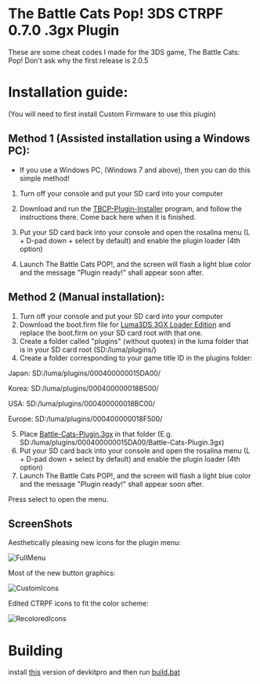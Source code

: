 # The Battle Cats Pop! 3DS CTRPF 0.7.0 .3gx Plugin

These are some cheat codes I made for the 3DS game, The Battle Cats: Pop!
Don't ask why the first release is 2.0.5

# Installation guide:
(You will need to first install Custom Firmware to use this plugin)

Method 1 (Assisted installation using a Windows PC):
---

- If you use a Windows PC, (Windows 7 and above), then you can do this simple method!

1. Turn off your console and put your SD card into your computer

2. Download and run the [TBCP-Plugin-Installer](https://github.com/FoofooTheGuy/Battle-Cats-Pop-The.-3DS-Plugin/releases/latest/download/TBCP-Plugin-Installer.exe) program, and follow the instructions there. Come back here when it is finished.
3. Put your SD card back into your console and open the rosalina menu (L + D-pad down + select by default) and enable the plugin loader (4th option)
4. Launch The Battle Cats POP!, and the screen will flash a light blue color and the message "Plugin ready!" shall appear soon after.

Method 2 (Manual installation):
---
1. Turn off your console and put your SD card into your computer
2. Download the boot.firm file for [Luma3DS 3GX Loader Edition](https://github.com/Nanquitas/Luma3DS/releases/latest) and
replace the boot.firm on your SD card root with that one.
3. Create a folder called "plugins" (without quotes) in the luma folder that is in your SD card root (SD:/luma/plugins/)
4. Create a folder corresponding to your game title ID in the plugins folder:

Japan: SD:/luma/plugins/000400000015DA00/

Korea: SD:/luma/plugins/000400000018B500/

USA: SD:/luma/plugins/000400000018BC00/

Europe: SD:/luma/plugins/000400000018F500/

5. Place [Battle-Cats-Plugin.3gx](https://github.com/FoofooTheGuy/Battle-Cats-Pop-The.-3DS-Plugin/releases/latest/download/Battle-Cats-Plugin.3gx) in that folder (E.g. SD:/luma/plugins/000400000015DA00/Battle-Cats-Plugin.3gx)
6. Put your SD card back into your console and open the rosalina menu (L + D-pad down + select by default) and enable the plugin loader (4th option)
7. Launch The Battle Cats POP!, and the screen will flash a light blue color and the message "Plugin ready!" shall appear soon after.

Press select to open the menu.

ScreenShots
---

Aesthetically pleasing new icons for the plugin menu:

![FullMenu](https://user-images.githubusercontent.com/32585652/145265393-b119d858-df0a-4c4c-9b31-12967c1e1efc.png)

Most of the new button graphics:

![CustomIcons](https://user-images.githubusercontent.com/32585652/145265626-b4cfc42f-9343-4c07-89ae-a6d1d2daee78.png)

Edited CTRPF icons to fit the color scheme:

![RecoloredIcons](https://user-images.githubusercontent.com/32585652/145265643-9efd9263-cecf-4816-8767-8c77522a32e5.png)

# Building

install [this](https://mega.nz/file/bzRU1BaA#rwaZNp-_iki1dEwz-rAWrlG67TAg5nW5NxmQSBgBUnE) version of devkitpro and then run [build.bat](https://github.com/FoofooTheGuy/Battle-Cats-Pop-The.-3DS-Plugin/blob/main/build.bat)
